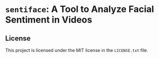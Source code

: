 # `sentiface`: A Tool to Analyze Facial Sentiment in Videos

## License

This project is licensed under the MIT license in the `LICENSE.txt` file.
